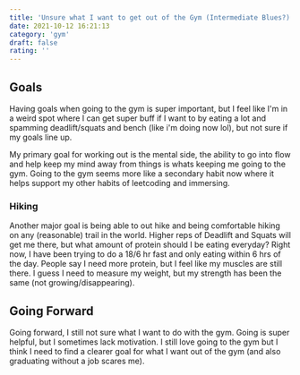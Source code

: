 ```yaml
---
title: 'Unsure what I want to get out of the Gym (Intermediate Blues?)'
date: 2021-10-12 16:21:13
category: 'gym'
draft: false
rating: ''
---
```

## Goals

Having goals when going to the gym is super important, but I feel like I'm in a weird spot where I can get super
buff if I want to by eating a lot and spamming deadlift/squats and bench (like i'm doing now lol), but not sure if my goals line up.

My primary goal for working out is the mental side, the ability to go into flow and help keep my mind away from things is whats keeping me going to the gym. Going to the gym seems more like a secondary habit now where it helps support my other habits of leetcoding and immersing.

### Hiking

Another major goal is being able to out hike and being comfortable hiking on any (reasonable) trail in the world. Higher reps of Deadlift and Squats will get me there, but what amount of protein should I be eating everyday? Right now, I have been trying to do a 18/6 hr fast and only eating within 6 hrs of the day. People say I need more protein, but I feel like my muscles are still there. I guess I need to measure my weight, but my strength has been the same (not growing/disappearing).

## Going Forward

Going forward, I still not sure what I want to do with the gym. Going is super helpful, but I sometimes lack motivation. I still love going to the gym but I think I need to find a clearer goal for what I want out of the gym (and also graduating without a job scares me).
